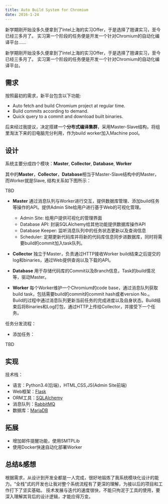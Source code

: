 ```yaml
---
title: Auto Build System for Chromium
date: 2016-1-24
---
```

新学期刚开始没多久便拿到了Intel上海的实习Offer，于是选择了翘课实习，至今已经三多月了。
实习第一个阶段的任务便是开发一个针对Chromium的自动化编译平台……

<!-- more -->

新学期刚开始没多久便拿到了Intel上海的实习Offer，于是选择了翘课实习，至今已经三多月了。
实习第一个阶段的任务便是开发一个针对Chromium的自动化编译平台。

## 需求 ##
按照最初的需求，新平台包含以下功能:
*   Auto fetch and build Chromium project at regular time.
*   Build commits according to demand.
*   Quick query to a commit and download built binaries.

后来经过我提议，决定搭建一个**分布式编译集群**，采用Master-Slave结构，将组里淘汰下来的旧电脑充分利用，作为build worker加入Machine pool。

## 设计 ##
系统主要分成四个模块：**Master**, **Collector**, **Database**, **Worker**

其中的**Master**，**Collector**，**Database**相当于Master-Slave结构中的Master，而Worker就是Slave,
结构关系如下图所示：

TBD

*   **Master**
通过消息队列与Worker进行交互，提供数据库管理、添加build任务等操作的API。提供Admin Site给用户进行基于Web的可视化管理。
    *   Admin Site: 给用户提供可视化的管理界面
    *   Database API: 封装SQLAlchemy给其他功能提供数据库操作API
    *   Database Keeper: 监听消息队列中的任务状态更新以及查询信息
    *   Scheduler: 定期更新代码库并将新的代码库信息同步进数据库，同时将需要build的commit加入task队列。

*   **Collector**
独立于Master，负责通过HTTP接收Worker build结束之后提交的log和binaries，通过Web提供查询以及下载的API。

*   **Database**
用于存储代码库的Commit以及Branch信息，Task的build情况等，驱动Master。

*   **Worker**
每个Worker维护一个Chromium的code base，通过消息队列获取build task，包括需要build的commit的commit hash或者version No.。
Build的过程中通过消息队列更新当前任务的完成进度以及自身状态。Build结束后将Binaries和Log打包，通过HTTP上传给Collector，并接受下一个任务。

任务分发流程：
*   添加任务：

TBD

## 实现 ##
技术栈：
*   语言：Python3.4(后端)，HTML,CSS,JS(Admin Site前端)
*   Web框架：[Flask](http://flask.pocoo.org/)
*   ORM工具：[SQLAlchemy](http://www.sqlalchemy.org/)
*   消息队列：[RabbitMQ](http://www.rabbitmq.com/)
*   数据库：[MariaDB](https://mariadb.org/)


## 拓展 ##
*   增加邮件提醒功能，使用SMTPLib
*   使用Docker快速自动化部署Worker

## 总结&感想 ##
根据需求，从设计到开发全都是一人完成，很好地锻炼了我系统模块化设计的能力。“全栈”式的开发也让我对整个系统流程有了更深的理解，为接以后的项目和工作打下了坚实基础。
技术发展与迭代的速度很快，不能只拘泥于工具的使用，要深入理解其背后的设计逻辑，才能应得万变。
